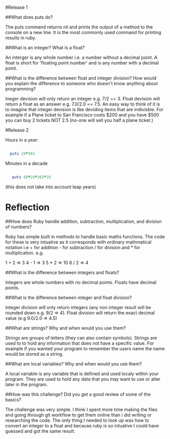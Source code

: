 #Release 1

##What does puts do?
 
  The puts command returns nil and prints the output of a method to the console on a new line. 
  It is the most commonly used command for printing results in ruby.

##What is an integer? What is a float?

  An interger is any whole number i.e. a number without a decimal point.  A float is short for 'floating point number' and is any number with a decimal point.  

##What is the difference between float and integer division? How would you explain the difference to someone who doesn't know anything about programming?
   
  Ineger devision will only return an integer e.g. 7/2 == 3.  Float devision will return a float as an answer e.g. 7.0/2.0 == 7.5.  An easy way to think of it is to imagine that integer devision is like deviding items that are indivisble.  For example if a Plane ticket to San Francisco costs $200 and you have $500 you can buy 2 tickets NOT 2.5 (no-one will sell you half a plane ticket.)

#Release 2

Hours in a year:

```ruby

  puts 24*365  

```
Minutes in a decade 

```ruby

   puts 60*24*365*10

```   
 
(this does not take into account leap years)

# Reflection


##How does Ruby handle addition, subtraction, multiplication, and division of numbers?

  Ruby has simple built in methods to handle basic maths functions.  The code for these is very intuative as it corresponds with ordinary mathmatical notation i.e + for addition - for subtraction / for division and * for multiplication. e.g.

  1 + 2 => 3
  4 - 1 => 3
  5 * 2 => 10 
  8 / 2 => 4

##What is the difference between integers and floats?

 Integers are whole numbers with no decimal points.  Floats have decimal points.

##What is the difference between integer and float division?
 
 Integer division will only return integers (any non integer result will be rounded down e.g. 9/2 => 4).  Float division will return the exact decimal value (e.g 9.0/2.0 => 4.5)
 
##What are strings? Why and when would you use them?

 Strings are groups of letters (they can also contain symbols).  Strings are used to to hold any information that does not have a specific value.  For example if you wanted your program to remember the users name the name would be stored as a string. 

##What are local variables? Why and when would you use them?

 A local variable is any variable that is defined and used localy within your program.  They are used to hold any data that you may want to use or alter later in the program. 

##How was this challenge? Did you get a good review of some of the basics?

 The challenge was very simple. I think I spent more time making the files and going through git workflow to get them online than i did writing or researching the code. The only thing I needed to look up was how to convert an integer to a float and because ruby is so intuative I could have guessed and got the same result.


